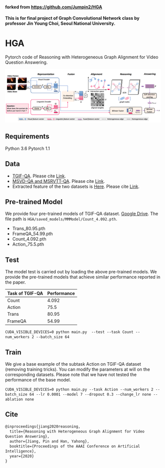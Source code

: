 #### forked from https://github.com/Jumpin2/HGA


#### This is for final project of Graph Convolutional Network class by professor Jin Young Choi, Seoul National University.




# HGA
Pytorch code of Reasoning with Heterogeneous Graph Alignment for Video Question Answering.

![HGA](HGA.png)

## Requirements
Python 3.6
Pytorch 1.1

## Data
- [TGIF-QA](https://github.com/YunseokJANG/tgif-qa). Please cite [Link](https://arxiv.org/abs/1704.04497).
- [MSVD-QA and MSRVTT-QA](https://github.com/xudejing/video-question-answering). Please cite [Link](https://dl.acm.org/doi/pdf/10.1145/3123266.3123427).
- Extracted feature of the two datasets is [Here](https://github.com/fanchenyou/HME-VideoQA). Please cite [Link](https://arxiv.org/abs/1904.04357).

## Pre-trained Model
We provide four pre-trained models of TGIF-QA dataset. [Google Drive](https://drive.google.com/open?id=13_0YbJPivYps0vqarOKOF8c2Lf7_b4ab). The file path is `HGA/saved_models/MMModel/Count_4.092.pth`.
- Trans_80.95.pth
- FrameQA_54.99.pth
- Count_4.092.pth
- Action_75.5.pth

## Test
The model test is carried out by loading the above pre-trained models. We provide the pre-trained models that achieve similar performance reported in the paper.

|Task of TGIF-QA|Performance|
|---|---|
|Count|4.092|
|Action|75.5|
|Trans|80.95|
|FrameQA|54.99|

```
CUDA_VISIBLE_DEVICES=0 python main.py  --test --task Count --num_workers 2 --batch_size 64
```

## Train
We give a base example of the subtask Action on TGIF-QA dataset (removing training tricks). You can modify the parameters at will on the corresponding datasets.
Please note that we have not tested the performance of the base model.
```
CUDA_VISIBLE_DEVICES=0 python main.py --task Action --num_workers 2 --batch_size 64 --lr 0.0001 --model 7 --dropout 0.3 --change_lr none --ablation none
```

## Cite

```
@inproceedings{jiang2020reasoning,
  title={Reasoning with Heterogeneous Graph Alignment for Video Question Answering},
  author={Jiang, Pin and Han, Yahong},
  booktitle={Proceedings of the AAAI Conference on Artificial Intelligence},
  year={2020}
}
```

